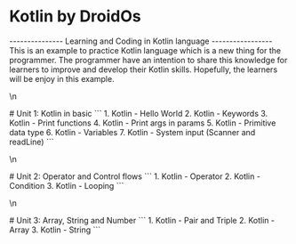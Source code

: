# Kotlin by DroidOs
--------------- Learning and Coding in Kotlin language -----------------
This is an example to practice Kotlin language which is a new thing for the programmer. The programmer have an intention to share this knowledge for learners to improve and develop their Kotlin skills. Hopefully, the learners will be enjoy in this example.
<p>\n</p>
# Unit 1: Kotlin in basic
```
  1. Kotlin - Hello World
  2. Kotlin - Keywords
  3. Kotlin - Print functions
  4. Kotlin - Print args in params
  5. Kotlin - Primitive data type
  6. Kotlin - Variables
  7. Kotlin - System input (Scanner and readLine)
```
<p>\n</p>
# Unit 2: Operator and Control flows
```
  1. Kotlin - Operator
  2. Kotlin - Condition
  3. Kotlin - Looping
```
<p>\n</p>
# Unit 3: Array, String and Number
```
  1. Kotlin - Pair and Triple 
  2. Kotlin - Array
  3. Kotlin - String
```  
  
  
